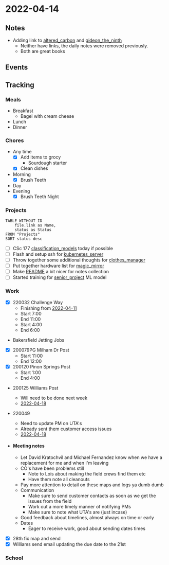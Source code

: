 # 2022-04-14
## Notes
- Adding link to [altered_carbon](../Media/Books/altered_carbon.md) and [gideon_the_ninth](../Media/Books/gideon_the_ninth.md)
	- Neither have links, the daily notes were removed previously.
	- Both are great books

## Events

## Tracking
### Meals
- Breakfast
	- Bagel with cream cheese
- Lunch
- Dinner

### Chores
- Any time
	- [x] Add items to grocy
		- Sourdough starter
	- [x] Clean dishes
- Morning
	- [x] Brush Teeth
- Day
- Evening
	- [x] Brush Teeth Night

### Projects
```dataview
TABLE WITHOUT ID
	file.link as Name,
	status as Status
FROM "Projects"
SORT status desc
```
- [ ] CSc 177 [classification_models](../Projects/classification_models.md) today if possible
- [ ] Flash and setup ssh for [kubernetes_server](../Projects/kubernetes_server.md)
- [ ] Throw together some additional thoughts for [clothes_manager](../Projects/clothes_manager.md)
- [ ] Put together hardware list for [magic_mirror](../Projects/magic_mirror.md)
- [ ] Make [README](../README.md) a bit nicer for notes collection
- [ ] Started training for [senior_project](../Projects/senior_project.md) ML model

### Work
- [x] 220032 Challenge Way
	- Finishing from [2022-04-11](2022-04-11.md)
	- Start 7:00
	- End 11:00
	- Start 4:00
	- End 6:00
- Bakersfield Jetting Jobs
- [x] 200079PG Milham Dr Post
	- Start 11:00
	- End 12:00
- [x] 200120 Pinon Springs Post
	- Start 1:00
	- End 4:00
- 200125 Williams Post
	- Will need to be done next week
	- [2022-04-18](2022-04-18.md)
- 220049
	- Need to update PM on UTA's
	- Already sent them customer access issues
	- [2022-04-18](2022-04-18.md)

- #### Meeting notes
	- Let David Kratochvil and Michael Fernandez know when we have a replacement for me and when I'm leaving
	- CO's have been problems still
		- Note to Lois about making the field crews find them etc
		- Have them note all cleanouts
	- Pay more attention to detail on these maps and logs ya dumb dumb
	- Communication
		- Make sure to send customer contacts as soon as we get the issues from the field
		- Work out a more timely manner of notifying PMs
		- Make sure to note what UTA's are (just incase)
	- Good feedback about timelines, almost always on time or early
	- Dates
		- Eager to receive work, good about sending dates times

- [x] 28th fix map and send
- [x] Williams send email updating the due date to the 21st

### School

